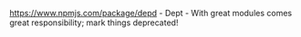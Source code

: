 https://www.npmjs.com/package/depd - Dept - With great modules comes great responsibility; mark things deprecated!
